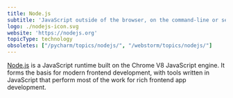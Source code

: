 ```yaml
---
title: Node.js
subtitle: 'JavaScript outside of the browser, on the command-line or server-side'
logo: ./nodejs-icon.svg
website: 'https://nodejs.org'
topicType: technology
obsoletes: ["/pycharm/topics/nodejs/", "/webstorm/topics/nodejs/"]
---
```


[Node.js](https://nodejs.org) is a JavaScript runtime built on the Chrome V8 JavaScript engine. It
forms the basis for modern frontend development, with tools written in
JavaScript that perform most of the work for rich frontend app development.

